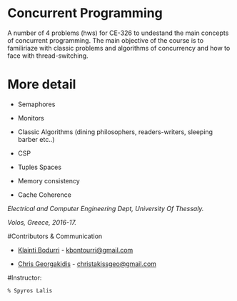# Concurrent Programming

A number of 4 problems (hws) for CE-326 to undestand the main concepts of concurrent programming.
The main objective of the course is to familiriaze with classic problems and algorithms of concurrency and how to face with
thread-switching.

# More detail

* Semaphores

* Monitors

* Classic Algorithms (dining philosophers, readers-writers, sleeping barber etc..)

* CSP
* Tuples Spaces

* Memory consistency

* Cache Coherence


_Electrical and Computer Engineering Dept, University Of Thessaly._

_Volos, Greece, 2016-17._

	
#Contributors & Communication

* [Klainti Bodurri](https://github.com/klainti) - kbontourri@gmail.com
	
* [Chris Georgakidis](https://github.com/christakissgeo) - christakissgeo@gmail.com


#Instructor: 

	% Spyros Lalis
